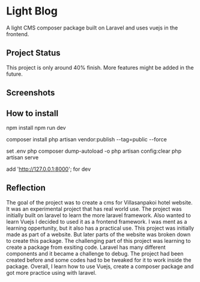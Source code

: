 # Light Blog
A light CMS composer package built on Laravel and uses vuejs in the frontend. 
  
## Project Status
This project is only around 40% finish. More features might be added in the future.

## Screenshots

## How to install

npm install
npm run dev

composer install
php artisan vendor:publish  --tag=public --force

set .env
php composer dump-autoload -o
php artisan config:clear
php artisan serve

add 'http://127.0.0.1:8000'; for dev



## Reflection
The goal of the project was to create a cms for Villasanpakoi hotel website. It was an experimental project that has real world use. The project was initially built on laravel to learn the more laravel framework. 
Also wanted to learn Vuejs I decided to used it as a frontend framework.
I was ment as a learning oppertunity, but it also has a practical use.
This project was initially made as part of a website. But later parts of the website was broken down to create this package.
The challenging part of this project was learning to create a package from exsiting code.
Laravel has many different components and it became a challenge to debug. 
The project had been created before and some codes had to be tweaked for it to work inside the package. 
Overall, I learn how to use Vuejs, create a composer package and got more practice using with laravel.
